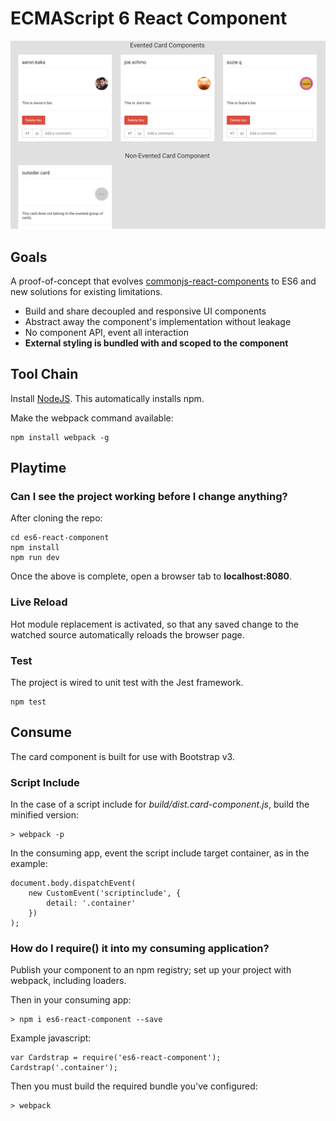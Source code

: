 # ECMAScript 6 React Component

![Image](screenshot.png?raw=true "screenshot")

## Goals

A proof-of-concept that evolves [commonjs-react-components](https://github.com/aaronkaka/commonjs-react-components) to 
ES6 and new solutions for existing limitations.

- Build and share decoupled and responsive UI components
- Abstract away the component's implementation without leakage
- No component API, event all interaction
- **External styling is bundled with and scoped to the component**

## Tool Chain

Install [NodeJS](http://nodejs.org/download/). This automatically installs npm.

Make the webpack command available:

    npm install webpack -g

## Playtime

### Can I see the project working before I change anything?

After cloning the repo:

    cd es6-react-component
    npm install
    npm run dev

Once the above is complete, open a browser tab to **localhost:8080**.

### Live Reload

Hot module replacement is activated, so that any saved change to the watched source automatically reloads the browser page.

### Test

The project is wired to unit test with the Jest framework.

    npm test

## Consume

The card component is built for use with Bootstrap v3.

### Script Include

In the case of a script include for _build/dist.card-component.js_, build the minified version:

    > webpack -p
    
In the consuming app, event the script include target container, as in the example:

    document.body.dispatchEvent(
        new CustomEvent('scriptinclude', {
            detail: '.container'
        })
    );

### How do I require() it into my consuming application?

Publish your component to an npm registry; set up your project with webpack, including loaders.
    
Then in your consuming app:
 
    > npm i es6-react-component --save

Example javascript:

    var Cardstrap = require('es6-react-component');
    Cardstrap('.container');
    
Then you must build the required bundle you've configured:

    > webpack
